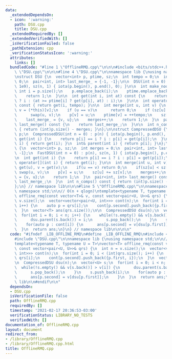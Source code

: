 ```yaml
---
data:
  _extendedDependsOn:
  - icon: ':warning:'
    path: DSU.cpp
    title: DSU.cpp
  _extendedRequiredBy: []
  _extendedVerifiedWith: []
  _isVerificationFailed: false
  _pathExtension: cpp
  _verificationStatusIcon: ':warning:'
  attributes:
    links: []
  bundledCode: "#line 1 \"OfflineRMQ.cpp\"\n\n\n#include <bits/stdc++.h>\n#line 1\
    \ \"DSU.cpp\"\n\n\n#line 4 \"DSU.cpp\"\n\nnamespace lib {\nusing namespace std;\n\
    \nstruct DSU {\n  vector<int> p, ptime, sz;\n  int tempo = 0;\n  int merges =\
    \ 0;\n  pair<int, int> last_merge_ = {-1, -1};\n\n  DSU(int n = 0) : p(n), ptime(n,\
    \ 1e9), sz(n, 1) { iota(p.begin(), p.end(), 0); }\n\n  int make_node() {\n   \
    \ int i = p.size();\n    p.emplace_back(i);\n    ptime.emplace_back(0);\n    sz.emplace_back(1);\n\
    \    return 1;\n  }\n\n  int get(int i, int at) const {\n    return p[i] == i\
    \ ? i : (at >= ptime[i] ? get(p[i], at) : i);\n  }\n\n  int operator[](int i)\
    \ const { return get(i, tempo); }\n\n  int merge(int u, int v) {\n    u = (*this)[u],\
    \ v = (*this)[v];\n    if (u == v)\n      return 0;\n    if (sz[u] < sz[v])\n\
    \      swap(u, v);\n    p[v] = u;\n    ptime[v] = ++tempo;\n    sz[u] += sz[v];\n\
    \    last_merge_ = {v, u};\n    merges++;\n    return 1;\n  }\n  pair<int, int>\
    \ last_merge() const {\n    return last_merge_;\n  }\n\n  int n_comps() const\
    \ { return (int)p.size() - merges; }\n};\n\nstruct CompressedDSU {\n  vector<int>\
    \ p;\n  CompressedDSU(int n = 0) : p(n) { iota(p.begin(), p.end(), 0); }\n  int\
    \ get(int i) {\n    return p[i] == i ? i : p[i] = get(p[i]);\n  }\n  int operator[](int\
    \ i) { return get(i); }\n  int& parent(int i) { return p[i]; }\n};\n\nstruct FastDSU\
    \ {\n  vector<int> p, sz;\n  int merges = 0;\n  pair<int, int> last_merge_ = {-1,\
    \ -1};\n  FastDSU(int n = 0) : p(n), sz(n, 1) { iota(p.begin(), p.end(), 0); }\n\
    \n  int get(int i) {\n    return p[i] == i ? i : p[i] = get(p[i]);\n  }\n  int\
    \ operator[](int i) { return get(i); }\n\n  int merge(int u, int v) {\n    u =\
    \ get(u), v = get(v);\n    if(u == v) return 0;\n    if(sz[u] < sz[v])\n     \
    \ swap(u, v);\n    p[v] = u;\n    sz[u] += sz[v];\n    merges++;\n    last_merge_\
    \ = {v, u};\n    return 1;\n  }\n  pair<int, int> last_merge() const {\n    return\
    \ last_merge_;\n  }\n  int n_comps() const { return (int)p.size() - merges; }\n\
    };\n} // namespace lib\n\n\n#line 5 \"OfflineRMQ.cpp\"\n\nnamespace lib {\nusing\
    \ namespace std;\n\n// O(n + qlogn)\ntemplate<typename T, typename U = T>\nvector<T>\
    \ offline_rmq(const vector<T>& v, const vector<pair<U, U>>& qrs) {\n  int n =\
    \ v.size();\n  vector<vector<pair<U, int>>> cont(n);\n  for(int i = 0; i < (int)qrs.size();\
    \ i++) {\n    auto p = qrs[i];\n    cont[p.second].push_back({p.first, i});\n\
    \  }\n  vector<T> ans(qrs.size());\n\n  CompressedDSU dsu(n);\n  vector<U> s;\n\
    \  for(int i = 0; i < n; i++) {\n    while(!s.empty() && v[s.back()] > v[i]) {\n\
    \      dsu.parent(s.back()) = i;\n      s.pop_back();\n    }\n    s.push_back(i);\n\
    \    for(auto p : cont[i]) {\n      ans[p.second] = v[dsu[p.first]];\n    }\n\
    \  }\n  return ans;\n}\n} // namespace lib\n\n\n\n"
  code: "#ifndef _LIB_OFFLINE_RMQ\n#define _LIB_OFFLINE_RMQ\n#include <bits/stdc++.h>\n\
    #include \"DSU.cpp\"\n\nnamespace lib {\nusing namespace std;\n\n// O(n + qlogn)\n\
    template<typename T, typename U = T>\nvector<T> offline_rmq(const vector<T>& v,\
    \ const vector<pair<U, U>>& qrs) {\n  int n = v.size();\n  vector<vector<pair<U,\
    \ int>>> cont(n);\n  for(int i = 0; i < (int)qrs.size(); i++) {\n    auto p =\
    \ qrs[i];\n    cont[p.second].push_back({p.first, i});\n  }\n  vector<T> ans(qrs.size());\n\
    \n  CompressedDSU dsu(n);\n  vector<U> s;\n  for(int i = 0; i < n; i++) {\n  \
    \  while(!s.empty() && v[s.back()] > v[i]) {\n      dsu.parent(s.back()) = i;\n\
    \      s.pop_back();\n    }\n    s.push_back(i);\n    for(auto p : cont[i]) {\n\
    \      ans[p.second] = v[dsu[p.first]];\n    }\n  }\n  return ans;\n}\n} // namespace\
    \ lib\n\n#endif\n\n"
  dependsOn:
  - DSU.cpp
  isVerificationFile: false
  path: OfflineRMQ.cpp
  requiredBy: []
  timestamp: '2021-02-17 20:36:53-03:00'
  verificationStatus: LIBRARY_NO_TESTS
  verifiedWith: []
documentation_of: OfflineRMQ.cpp
layout: document
redirect_from:
- /library/OfflineRMQ.cpp
- /library/OfflineRMQ.cpp.html
title: OfflineRMQ.cpp
---
```

